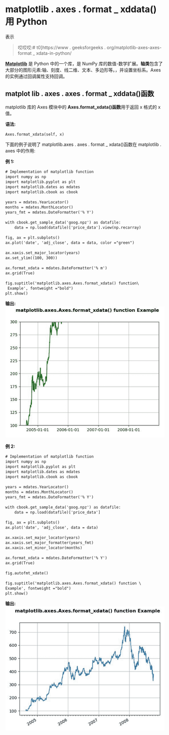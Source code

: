 # matplotlib . axes . format _ xddata()用 Python

表示

> 哎哎哎:# t0]https://www . geeksforgeeks . org/matplotlib-axes-axes-format _ xdata-in-python/

**[Matplotlib](https://www.geeksforgeeks.org/python-introduction-matplotlib/)** 是 Python 中的一个库，是 NumPy 库的数值-数学扩展。**轴类**包含了大部分的图形元素:轴、刻度、线二维、文本、多边形等。，并设置坐标系。Axes 的实例通过回调属性支持回调。

## matplot lib . axes . axes . format _ xddata()函数

matplotlib 库的 Axes 模块中的 **Axes.format_xdata()函数**用于返回 x 格式的 x 值。

**语法:**

```
Axes.format_xdata(self, x)

```

下面的例子说明了 matplotlib.axes . axes . format _ xdata()函数在 matplotlib . axes 中的作用:

**例 1:**

```
# Implementation of matplotlib function
import numpy as np
import matplotlib.pyplot as plt
import matplotlib.dates as mdates
import matplotlib.cbook as cbook

years = mdates.YearLocator()   
months = mdates.MonthLocator()  
years_fmt = mdates.DateFormatter('% Y')

with cbook.get_sample_data('goog.npz') as datafile:
    data = np.load(datafile)['price_data'].view(np.recarray)

fig, ax = plt.subplots()
ax.plot('date', 'adj_close', data = data, color ="green")

ax.xaxis.set_major_locator(years)
ax.set_ylim((100, 300))

ax.format_xdata = mdates.DateFormatter('% m')
ax.grid(True)

fig.suptitle('matplotlib.axes.Axes.format_xdata() function\
 Example', fontweight ="bold")
plt.show()
```

**输出:**
![](img/b2b2b805eda4cdd74f52cd5c95754150.png)

**例 2:**

```
# Implementation of matplotlib function
import numpy as np
import matplotlib.pyplot as plt
import matplotlib.dates as mdates
import matplotlib.cbook as cbook

years = mdates.YearLocator()   
months = mdates.MonthLocator()  
years_fmt = mdates.DateFormatter('% Y')

with cbook.get_sample_data('goog.npz') as datafile:
    data = np.load(datafile)['price_data']

fig, ax = plt.subplots()
ax.plot('date', 'adj_close', data = data)

ax.xaxis.set_major_locator(years)
ax.xaxis.set_major_formatter(years_fmt)
ax.xaxis.set_minor_locator(months)

ax.format_xdata = mdates.DateFormatter('% Y')
ax.grid(True)

fig.autofmt_xdate()

fig.suptitle('matplotlib.axes.Axes.format_xdata() function \
Example', fontweight ="bold")
plt.show()
```

**输出:**
![](img/df8e46a1d88e04c9384fbf60130c0486.png)
